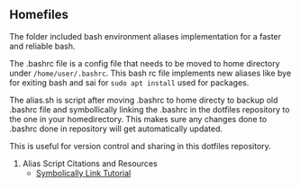 ## Homefiles 

The folder included bash environment aliases implementation for a faster and reliable bash.

The .bashrc file is a config file that needs to be moved to home directory under ``/home/user/.bashrc``. This bash rc file implements new aliases like bye for exiting bash and sai for ``sudo apt install`` used for packages. 

The alias.sh is script after moving .bashrc to home directy to backup old .bashrc file and symbollically linking the .bashrc in the dotfiles repository to the one in your homedirectory. This makes sure any changes done to .bashrc done in repository will get automatically updated.  

This is useful for version control and sharing in this dotfiles repository. 

1. Alias Script Citations and Resources
   * [Symbolically Link Tutorial](https://phoenixnap.com/kb/symbolic-link-linux) 
